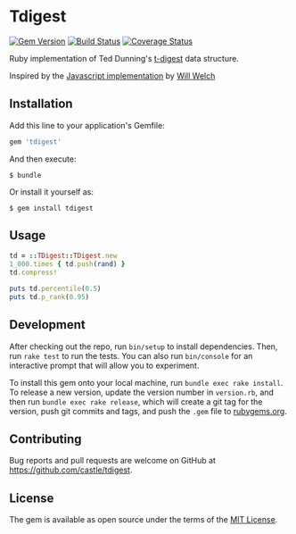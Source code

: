 # Tdigest

[![Gem Version](https://badge.fury.io/rb/tdigest.svg)](https://badge.fury.io/rb/tdigest)
[![Build Status](https://travis-ci.org/castle/tdigest.svg?branch=master)](https://travis-ci.org/castle/tdigest)
[![Coverage Status](https://coveralls.io/repos/castle/tdigest/badge.svg?branch=master&service=github)](https://coveralls.io/github/castle/tdigest?branch=master)

Ruby implementation of Ted Dunning's [t-digest](https://github.com/tdunning/t-digest) data structure.

Inspired by the [Javascript implementation](https://github.com/welch/tdigest) by [Will Welch](https://github.com/welch)

## Installation

Add this line to your application's Gemfile:

```ruby
gem 'tdigest'
```

And then execute:

    $ bundle

Or install it yourself as:

    $ gem install tdigest

## Usage

```ruby
td = ::TDigest::TDigest.new
1_000.times { td.push(rand) }
td.compress!

puts td.percentile(0.5)
puts td.p_rank(0.95)
```

## Development

After checking out the repo, run `bin/setup` to install dependencies. Then, run `rake test` to run the tests. You can also run `bin/console` for an interactive prompt that will allow you to experiment.

To install this gem onto your local machine, run `bundle exec rake install`. To release a new version, update the version number in `version.rb`, and then run `bundle exec rake release`, which will create a git tag for the version, push git commits and tags, and push the `.gem` file to [rubygems.org](https://rubygems.org).

## Contributing

Bug reports and pull requests are welcome on GitHub at https://github.com/castle/tdigest.


## License

The gem is available as open source under the terms of the [MIT License](http://opensource.org/licenses/MIT).

